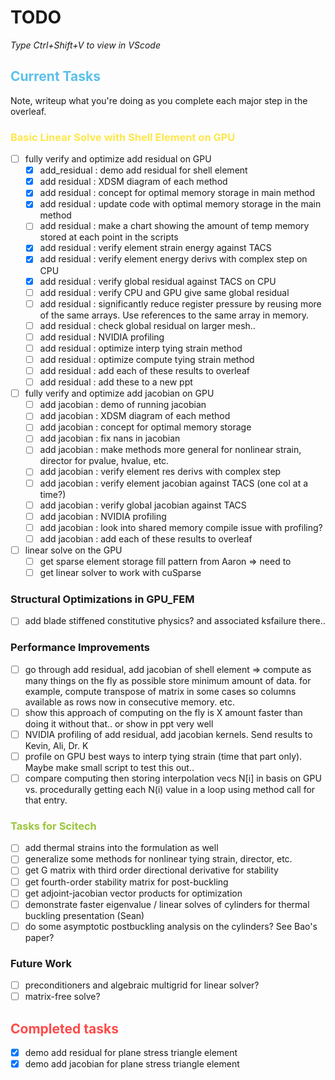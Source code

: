 # TODO
*Type Ctrl+Shift+V to view in VScode*
## <span style="color:#5bc0eb">Current Tasks</span>
Note, writeup what you're doing as you complete each major step in the overleaf.

### <span style="color:#fde74c">Basic Linear Solve with Shell Element on GPU</span>
- [ ] fully verify and optimize add residual on GPU
    - [x] add_residual : demo add residual for shell element
    - [x] add residual : XDSM diagram of each method
    - [x] add residual : concept for optimal memory storage in main method
    - [x] add residual : update code with optimal memory storage in the main method
    - [ ] add residual : make a chart showing the amount of temp memory stored at each point in the scripts
    - [x] add residual : verify element strain energy against TACS
    - [x] add residual : verify element energy derivs with complex step on CPU
    - [x] add residual : verify global residual against TACS on CPU
    - [ ] add residual : verify CPU and GPU give same global residual
    - [ ] add residual : significantly reduce register pressure by reusing more of the same arrays. Use references to the same array in memory.
    - [ ] add residual : check global residual on larger mesh..
    - [ ] add residual : NVIDIA profiling
    - [ ] add residual : optimize interp tying strain method
    - [ ] add residual : optimize compute tying strain method
    - [ ] add residual : add each of these results to overleaf
    - [ ] add residual : add these to a new ppt
- [ ] fully verify and optimize add jacobian on GPU
    - [ ] add jacobian : demo of running jacobian
    - [ ] add jacobian : XDSM diagram of each method
    - [ ] add jacobian : concept for optimal memory storage
    - [ ] add jacobian : fix nans in jacobian
    - [ ] add jacobian : make methods more general for nonlinear strain, director for pvalue, hvalue, etc.
    - [ ] add jacobian : verify element res derivs with complex step
    - [ ] add jacobian : verify element jacobian against TACS (one col at a time?)
    - [ ] add jacobian : verify global jacobian against TACS
    - [ ] add jacobian : NVIDIA profiling
    - [ ] add jacobian : look into shared memory compile issue with profiling?
    - [ ] add jacobian : add each of these results to overleaf
- [ ] linear solve on the GPU
    - [ ] get sparse element storage fill pattern from Aaron => need to 
    - [ ] get linear solver to work with cuSparse 

### Structural Optimizations in GPU_FEM
- [ ] add blade stiffened constitutive physics? and associated ksfailure there..

### Performance Improvements
- [ ] go through add residual, add jacobian of shell element => compute as many things on the fly as possible store minimum amount of data.
for example, compute transpose of matrix in some cases so columns available as rows now in consecutive memory. etc.
- [ ] show this approach of computing on the fly is X amount faster than doing it without that.. or show in ppt very well
- [ ] NVIDIA profiling of add residual, add jacobian kernels. Send results to Kevin, Ali, Dr. K
- [ ] profile on GPU best ways to interp tying strain (time that part only). Maybe make small script to test this out..
- [ ] compare computing then storing interpolation vecs N[i] in basis on GPU vs. procedurally getting each N(i) value in a loop using method call for that entry.

### <span style="color:#9bc53d">Tasks for Scitech</span>
- [ ] add thermal strains into the formulation as well
- [ ] generalize some methods for nonlinear tying strain, director, etc.
- [ ] get G matrix with third order directional derivative for stability
- [ ] get fourth-order stability matrix for post-buckling
- [ ] get adjoint-jacobian vector products for optimization
- [ ] demonstrate faster eigenvalue / linear solves of cylinders for thermal buckling presentation (Sean)
- [ ] do some asymptotic postbuckling analysis on the cylinders? See Bao's paper?

### Future Work
- [ ] preconditioners and algebraic multigrid for linear solver?
- [ ] matrix-free solve?

## <span style="color:#fe4a49">Completed tasks</span>
- [x] demo add residual for plane stress triangle element
- [x] demo add jacobian for plane stress triangle element   